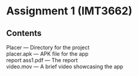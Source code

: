 # Assignment 1 (IMT3662)

## Contents
Placer — Directory for the project<br>
placer.apk — APK file for the app<br>
report ass1.pdf — The report<br>
video.mov — A brief video showcasing the app<br>
